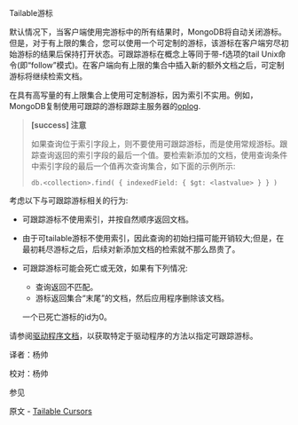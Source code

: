  Tailable游标

默认情况下，当客户端使用完游标中的所有结果时，MongoDB将自动关闭游标。但是，对于有上限的集合，您可以使用一个可定制的游标，该游标在客户端穷尽初始游标的结果后保持打开状态。可跟踪游标在概念上等同于带-f选项的tail Unix命令(即“follow”模式)。在客户端向有上限的集合中插入新的额外文档之后，可定制游标将继续检索文档。

在具有高写量的有上限集合上使用可定制游标，因为索引不实用。例如，MongoDB复制使用可跟踪的游标跟踪主服务器的[oplog](https://docs.mongodb.com/manual/reference/glossary/term-oplog).

> **[success] 注意**
>
> 如果查询位于索引字段上，则不要使用可跟踪游标，而是使用常规游标。跟踪查询返回的索引字段的最后一个值。要检索新添加的文档，使用查询条件中索引字段的最后一个值再次查询集合，如下面的示例所示:
>
> ```shell
> db.<collection>.find( { indexedField: { $gt: <lastvalue> } } )
> ```

考虑以下与可跟踪游标相关的行为:

- 可跟踪游标不使用索引，并按自然顺序返回文档。

- 由于可tailable游标不使用索引，因此查询的初始扫描可能开销较大;但是，在最初耗尽游标之后，后续对新添加文档的检索就不那么昂贵了。

- 可跟踪游标可能会死亡或无效，如果有下列情况:

  - 查询返回不匹配。
  - 游标返回集合“末尾”的文档，然后应用程序删除该文档。

  一个已死亡游标的id为0。

请参阅[驱动程序文档](https://docs.mongodb.com/ecosystem/drivers)，以获取特定于驱动程序的方法以指定可跟踪游标。



译者：杨帅

校对：杨帅

 参见

原文 - [Tailable Cursors]( https://docs.mongodb.com/manual/core/tailable-cursors/ )

